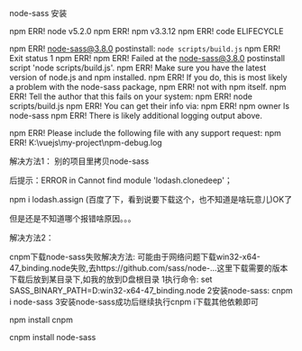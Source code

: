 node-sass 安装

npm ERR! node v5.2.0
npm ERR! npm  v3.3.12
npm ERR! code ELIFECYCLE

npm ERR! node-sass@3.8.0 postinstall: `node scripts/build.js`
npm ERR! Exit status 1
npm ERR!
npm ERR! Failed at the node-sass@3.8.0 postinstall script 'node scripts/build.js'.
npm ERR! Make sure you have the latest version of node.js and npm installed.
npm ERR! If you do, this is most likely a problem with the node-sass package,
npm ERR! not with npm itself.
npm ERR! Tell the author that this fails on your system:
npm ERR!     node scripts/build.js
npm ERR! You can get their info via:
npm ERR!     npm owner ls node-sass
npm ERR! There is likely additional logging output above.

npm ERR! Please include the following file with any support request:
npm ERR!     K:\vuejs\my-project\npm-debug.log


解决方法1：
别的项目里拷贝node-sass

后提示：ERROR in Cannot find module 'lodash.clonedeep'；

npm i lodash.assign (百度了下，看到说要下载这个，也不知道是啥玩意儿)OK了

但是还是不知道哪个报错啥原因。。。

 

解决方法2：

cnpm下载node-sass失败解决方法:
可能由于网络问题下载win32-x64-47_binding.node失败,去https://github.com/sass/node-...这里下载需要的版本
下载后放到某目录下,如我的放到D盘根目录
1执行命令: set SASS_BINARY_PATH=D:win32-x64-47_binding.node
2安装node-sass: cnpm i node-sass
3安装node-sass成功后继续执行cnpm i下载其他依赖即可

npm install cnpm

cnpm install node-sass